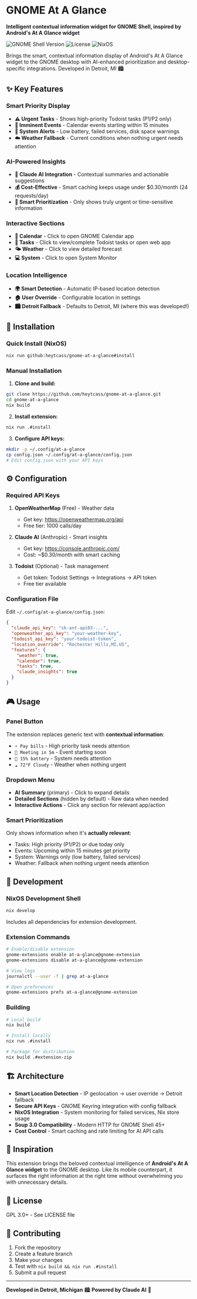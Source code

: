 # GNOME At A Glance

**Intelligent contextual information widget for GNOME Shell, inspired by Android's At A Glance widget**

![GNOME Shell Version](https://img.shields.io/badge/GNOME%20Shell-45%2B-blue)
![License](https://img.shields.io/badge/License-GPL%203.0-green)
![NixOS](https://img.shields.io/badge/NixOS-Ready-blue)

Brings the smart, contextual information display of Android's At A Glance widget to the GNOME desktop with AI-enhanced prioritization and desktop-specific integrations. Developed in Detroit, MI 🏙️

## ✨ Key Features

### Smart Priority Display
- **⚠️ Urgent Tasks** - Shows high-priority Todoist tasks (P1/P2 only)
- **🚨 Imminent Events** - Calendar events starting within 15 minutes  
- **🔋 System Alerts** - Low battery, failed services, disk space warnings
- **☁️ Weather Fallback** - Current conditions when nothing urgent needs attention

### AI-Powered Insights  
- **🤖 Claude AI Integration** - Contextual summaries and actionable suggestions
- **💰 Cost-Effective** - Smart caching keeps usage under $0.30/month (24 requests/day)
- **🎯 Smart Prioritization** - Only shows truly urgent or time-sensitive information

### Interactive Sections
- **📅 Calendar** - Click to open GNOME Calendar app
- **📝 Tasks** - Click to view/complete Todoist tasks or open web app
- **🌤️ Weather** - Click to view detailed forecast
- **💻 System** - Click to open System Monitor

### Location Intelligence
- **🌍 Smart Detection** - Automatic IP-based location detection
- **🏠 User Override** - Configurable location in settings
- **🏙️ Detroit Fallback** - Defaults to Detroit, MI (where this was developed!)

## 🚀 Installation

### Quick Install (NixOS)

```bash
nix run github:heytcass/gnome-at-a-glance#install
```

### Manual Installation

1. **Clone and build:**
```bash
git clone https://github.com/heytcass/gnome-at-a-glance.git
cd gnome-at-a-glance
nix build
```

2. **Install extension:**
```bash
nix run .#install
```

3. **Configure API keys:**
```bash
mkdir -p ~/.config/at-a-glance
cp config.json ~/.config/at-a-glance/config.json
# Edit config.json with your API keys
```

## ⚙️ Configuration

### Required API Keys

1. **OpenWeatherMap** (Free) - Weather data
   - Get key: https://openweathermap.org/api
   - Free tier: 1000 calls/day

2. **Claude AI** (Anthropic) - Smart insights  
   - Get key: https://console.anthropic.com/
   - Cost: ~$0.30/month with smart caching

3. **Todoist** (Optional) - Task management
   - Get token: Todoist Settings → Integrations → API token
   - Free tier available

### Configuration File

Edit `~/.config/at-a-glance/config.json`:

```json
{
  "claude_api_key": "sk-ant-api03-...",
  "openweather_api_key": "your-weather-key",
  "todoist_api_key": "your-todoist-token",
  "location_override": "Rochester Hills,MI,US",
  "features": {
    "weather": true,
    "calendar": true,
    "tasks": true,
    "claude_insights": true
  }
}
```

## 🎮 Usage

### Panel Button
The extension replaces generic text with **contextual information**:
- `⚡ Pay bills` - High priority task needs attention
- `🚨 Meeting in 5m` - Event starting soon
- `🔋 15% battery` - System needs attention  
- `☁️ 72°F Cloudy` - Weather when nothing urgent

### Dropdown Menu
- **AI Summary** (primary) - Click to expand details
- **Detailed Sections** (hidden by default) - Raw data when needed
- **Interactive Actions** - Click any section for relevant app/action

### Smart Prioritization
Only shows information when it's **actually relevant**:
- Tasks: High priority (P1/P2) or due today only
- Events: Upcoming within 15 minutes get priority
- System: Warnings only (low battery, failed services)
- Weather: Fallback when nothing urgent needs attention

## 🔧 Development

### NixOS Development Shell

```bash
nix develop
```

Includes all dependencies for extension development.

### Extension Commands

```bash
# Enable/disable extension
gnome-extensions enable at-a-glance@gnome-extension
gnome-extensions disable at-a-glance@gnome-extension

# View logs
journalctl --user -f | grep at-a-glance

# Open preferences
gnome-extensions prefs at-a-glance@gnome-extension
```

### Building

```bash
# Local build
nix build

# Install locally  
nix run .#install

# Package for distribution
nix build .#extension-zip
```

## 🏗️ Architecture

- **Smart Location Detection** - IP geolocation → user override → Detroit fallback
- **Secure API Keys** - GNOME Keyring integration with config fallback
- **NixOS Integration** - System monitoring for failed services, Nix store usage
- **Soup 3.0 Compatibility** - Modern HTTP for GNOME Shell 45+
- **Cost Control** - Smart caching and rate limiting for AI API calls

## 🎨 Inspiration

This extension brings the beloved contextual intelligence of **Android's At A Glance widget** to the GNOME desktop. Like its mobile counterpart, it surfaces the right information at the right time without overwhelming you with unnecessary details.

## 📝 License

GPL 3.0+ - See LICENSE file

## 🤝 Contributing

1. Fork the repository
2. Create a feature branch
3. Make your changes
4. Test with `nix build && nix run .#install`
5. Submit a pull request

---

**Developed in Detroit, Michigan** 🏙️ **Powered by Claude AI** 🤖